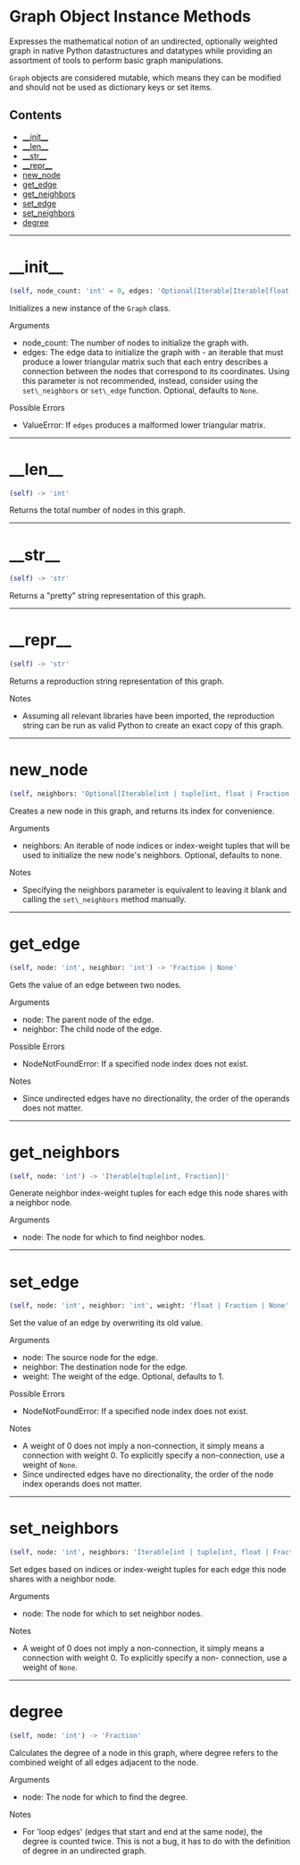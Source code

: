 # Graph Object Instance Methods

Expresses the mathematical notion of an undirected, optionally
    weighted graph in native Python datastructures and datatypes
    while providing an assortment of tools to perform basic graph
    manipulations.

`Graph` objects are considered mutable, which means they can be
    modified and should not be used as dictionary keys or set items.

## Contents

- [\_\_init\_\_](#__init__)
- [\_\_len\_\_](#__len__)
- [\_\_str\_\_](#__str__)
- [\_\_repr\_\_](#__repr__)
- [new\_node](#new_node)
- [get\_edge](#get_edge)
- [get\_neighbors](#get_neighbors)
- [set\_edge](#set_edge)
- [set\_neighbors](#set_neighbors)
- [degree](#degree)

---

# \_\_init\_\_

```python
(self, node_count: 'int' = 0, edges: 'Optional[Iterable[Iterable[float | Fraction | None]]]' = None) -> 'None'
```

Initializes a new instance of the `Graph` class.

Arguments
- node\_count: The number of nodes to initialize the graph with.
- edges: The edge data to initialize the graph with - an
    iterable that must produce a lower triangular matrix such
    that each entry describes a connection between the nodes
    that correspond to its coordinates.
    Using this parameter is not recommended, instead, consider
    using the `set\_neighbors` or `set\_edge` function.
    Optional, defaults to `None`.

Possible Errors
- ValueError: If `edges` produces a malformed lower triangular
    matrix.

---

# \_\_len\_\_

```python
(self) -> 'int'
```

Returns the total number of nodes in this graph.

---

# \_\_str\_\_

```python
(self) -> 'str'
```

Returns a "pretty" string representation of this graph.

---

# \_\_repr\_\_

```python
(self) -> 'str'
```

Returns a reproduction string representation of this graph.

Notes
- Assuming all relevant libraries have been imported, the
    reproduction string can be run as valid Python to create
    an exact copy of this graph.

---

# new\_node

```python
(self, neighbors: 'Optional[Iterable[int | tuple[int, float | Fraction | None]]]' = None) -> 'int'
```

Creates a new node in this graph, and returns its index for
    convenience.

Arguments
- neighbors: An iterable of node indices or index-weight tuples
    that will be used to initialize the new node's neighbors.
    Optional, defaults to none.

Notes
- Specifying the neighbors parameter is equivalent to leaving it
    blank and calling the `set\_neighbors` method manually.

---

# get\_edge

```python
(self, node: 'int', neighbor: 'int') -> 'Fraction | None'
```

Gets the value of an edge between two nodes.

Arguments
- node: The parent node of the edge.
- neighbor: The child node of the edge.

Possible Errors
- NodeNotFoundError: If a specified node index does not exist.

Notes
- Since undirected edges have no directionality, the order of
    the operands does not matter.

---

# get\_neighbors

```python
(self, node: 'int') -> 'Iterable[tuple[int, Fraction]]'
```

Generate neighbor index-weight tuples for each edge this node
    shares with a neighbor node.

Arguments
- node: The node for which to find neighbor nodes.

---

# set\_edge

```python
(self, node: 'int', neighbor: 'int', weight: 'float | Fraction | None' = Fraction(1, 1)) -> 'None'
```

Set the value of an edge by overwriting its old value.

Arguments
- node: The source node for the edge.
- neighbor: The destination node for the edge.
- weight: The weight of the edge.
    Optional, defaults to 1.

Possible Errors
- NodeNotFoundError: If a specified node index does not exist.

Notes
- A weight of 0 does not imply a non-connection, it simply means
    a connection with weight 0. To explicitly specify a
    non-connection, use a weight of `None`.
- Since undirected edges have no directionality, the order of
    the node index operands does not matter.

---

# set\_neighbors

```python
(self, node: 'int', neighbors: 'Iterable[int | tuple[int, float | Fraction | None]]') -> 'None'
```

Set edges based on indices or index-weight tuples for each edge
    this node shares with a neighbor node.

Arguments
- node: The node for which to set neighbor nodes.

Notes
- A weight of 0 does not imply a non-connection, it simply means
    a connection with weight 0. To explicitly specify a non-
    connection, use a weight of `None`.

---

# degree

```python
(self, node: 'int') -> 'Fraction'
```

Calculates the degree of a node in this graph, where degree
    refers to the combined weight of all edges adjacent to the
    node.

Arguments
- node: The node for which to find the degree.

Notes
- For 'loop edges' (edges that start and end at the same node),
    the degree is counted twice. This is not a bug, it has to
    do with the definition of degree in an undirected graph.

<!--this file has been automatically generated-->
